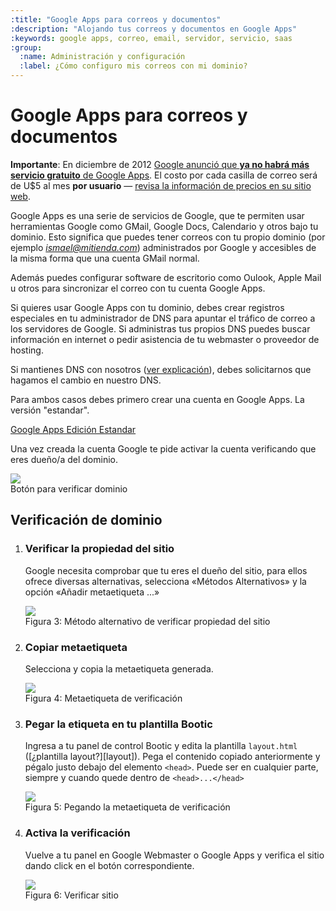 ```yaml
---
:title: "Google Apps para correos y documentos"
:description: "Alojando tus correos y documentos en Google Apps"
:keywords: google apps, correo, email, servidor, servicio, saas
:group:
  :name: Administración y configuración
  :label: ¿Cómo configuro mis correos con mi dominio?
---
```


Google Apps para correos y documentos
====================================


<div class="importante">
<p><strong>Importante</strong>: En diciembre de 2012 <a
href="http://googleenterprise.blogspot.ca/2012/12/changes-to-google-apps-for-businesses.html">Google
anunció que <strong>ya no habrá más servicio gratuito</strong> de Google Apps</a>.
El costo por cada casilla de correo será de U$5 al mes <strong>por
usuario</strong> — <a
href="http://www.google.com/intl/es-419/enterprise/apps/business/pricing.html">
revisa la información de precios en su sitio web</a>.</p>
</div>


Google Apps es una serie de servicios de Google, que te permiten usar herramientas Google como GMail, Google Docs, Calendario y otros bajo tu dominio. Esto significa que puedes tener correos con tu propio dominio (por ejemplo *ismael@mitienda.com*) administrados por Google y accesibles de la misma forma que una cuenta GMail normal.

Además puedes configurar software de escritorio como Oulook, Apple Mail u otros para sincronizar el correo con tu cuenta Google Apps.

Si quieres usar Google Apps con tu dominio, debes crear registros especiales en tu administrador de DNS para apuntar el tráfico de correo a los servidores de Google. Si administras tus propios DNS puedes buscar información en internet o pedir asistencia de tu webmaster o proveedor de hosting.

Si mantienes DNS con nosotros ([ver explicación](/es/administration/dominio_propio)), debes solicitarnos que hagamos el cambio en nuestro DNS. 

Para ambos casos debes primero crear una cuenta en Google Apps. La versión "estandar".

[Google Apps Edición Estandar](http://www.google.com/apps/intl/es/group/index.html)

Una vez creada la cuenta Google te pide activar la cuenta verificando que eres dueño/a del dominio. 

<div class="captura">
  <div class="c-contenido">
    <a title="Activar cuenta en Google Apps" href="/img/servicios/verificar.png" rel="fancybox">
      <img src="/img/servicios/verificar-th.png" />
    </a>
  </div>
  <div class="c-pie">Botón para verificar dominio</div>
</div>

<div id="verificacion"></div>

## Verificación de dominio

1. ### Verificar la propiedad del sitio
    Google necesita comprobar que tu eres el dueño del sitio, para ellos ofrece diversas alternativas, selecciona
«Métodos Alternativos» y la opción «Añadir metaetiqueta ...» 
    <div class="captura"><div class="c-contenido"><a title="Verificar la propiedad del sitio" href="/img/posicionamiento/sitemap-3.png" rel="fancybox"><img src="/img/posicionamiento/sitemap-th-3.png" /></a></div><div class="c-pie">Figura 3: Método alternativo de verificar propiedad del sitio</div></div>

2. ### Copiar metaetiqueta
    Selecciona y copia la metaetiqueta generada.
    <div class="captura"><div class="c-contenido"><a title="Copiar metaetiquetar" href="/img/posicionamiento/sitemap-4.png" rel="fancybox"><img src="/img/posicionamiento/sitemap-th-4.png" /></a></div><div class="c-pie">Figura 4: Metaetiqueta de verificación</div></div>

3. ### Pegar la etiqueta en tu plantilla Bootic
	Ingresa a tu panel de control Bootic y edita la plantilla <code>layout.html</code>  ([¿plantilla layout?][layout]). Pega el contenido copiado anteriormente y pégalo justo debajo del elemento `<head>`. Puede ser en cualquier parte, siempre y cuando quede dentro de `<head>...</head>`
    <div class="captura"><div class="c-contenido"><a title="Pegar la etiqueta en tu plantilla Bootic" href="/img/posicionamiento/sitemap-5.png" rel="fancybox"><img src="/img/posicionamiento/sitemap-th-5.png" /></a></div><div class="c-pie">Figura 5: Pegando la metaetiqueta de verificación</div></div>

4. ### Activa la verificación
	Vuelve a tu panel en Google Webmaster o Google Apps y verifica el sitio dando click en el botón correspondiente.
    <div class="captura"><div class="c-contenido"><a title="Verifica la propiedad del sitio" href="/img/posicionamiento/sitemap-6.png" rel="fancybox"><img src="/img/posicionamiento/sitemap-th-6.png" /></a></div><div class="c-pie">Figura 6: Verificar sitio</div></div>

